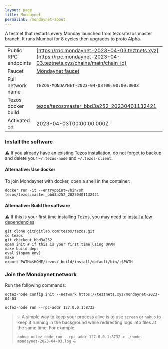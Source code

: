 ```yaml
---
layout: page
title: Mondaynet
permalink: /mondaynet-about
---
```


A testnet that restarts every Monday launched from tezos/tezos master branch. It runs Mumbai for 8 cycles then upgrades to proto Alpha.

| | |
|-------|---------------------|
| Public RPC endpoints | [https://rpc.mondaynet-2023-04-03.teztnets.xyz](https://rpc.mondaynet-2023-04-03.teztnets.xyz/chains/main/chain_id)<br/> |
| Faucet | [Mondaynet faucet](https://faucet.mondaynet-2023-04-03.teztnets.xyz) |
| Full network name | `TEZOS-MONDAYNET-2023-04-03T00:00:00.000Z` |
| Tezos docker build | [tezos/tezos:master_bbd3a252_20230401132421](https://hub.docker.com/r/tezos/tezos/tags?page=1&ordering=last_updated&name=master_bbd3a252_20230401132421) |
| Activated on | 2023-04-03T00:00:00.000Z |





### Install the software

⚠️  If you already have an existing Tezos installation, do not forget to backup and delete your `~/.tezos-node` and `~/.tezos-client`.



#### Alternative: Use docker

To join Mondaynet with docker, open a shell in the container:

```
docker run -it --entrypoint=/bin/sh tezos/tezos:master_bbd3a252_20230401132421
```

#### Alternative: Build the software

⚠️  If this is your first time installing Tezos, you may need to [install a few dependencies](https://tezos.gitlab.io/introduction/howtoget.html#setting-up-the-development-environment-from-scratch).

```
git clone git@gitlab.com:tezos/tezos.git
cd tezos
git checkout bbd3a252
opam init # if this is your first time using OPAM
make build-deps
eval $(opam env)
make
export PATH=$HOME/tezos/_build/install/default/bin/:$PATH
```

### Join the Mondaynet network

Run the following commands:

```
octez-node config init --network https://teztnets.xyz/mondaynet-2023-04-03

octez-node run --rpc-addr 127.0.0.1:8732
```

> 💡 A simple way to keep your process alive is to use `screen` or `nohup` to keep it running in the background while redirecting logs into files at the same time. For example:
>
> ```bash=13
> nohup octez-node run --rpc-addr 127.0.0.1:8732 > ./node-mondaynet-2023-04-03.log &
> ```


